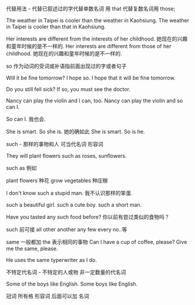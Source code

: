 代替用法 - 代替已叙述过的字代替单数名词
用 that 代替复数名词用 those;

The weather in Taipei is cooler than the weather in Kaohsiung.
The weather in Taipei is cooler than that in Kaohsiung.

Her interests are different from the interests of her childhood.
她现在的兴趣和童年时候的是不一样的.
Her interests are different from those of her childhood.
她现在的兴趣和童年时候的是不一样的.

so 作为动词的受词或补语指前面出现过的字或者句子

Will it be fine tomorrow?
I hope so.
I hope that it will be fine tomorrow.


Do you still fell sick? If so, you must see the doctor.

Nancy can play the violin and I can, too.
Nancy can play the violin and so can I.

So can I.
我也会.

She is smart. So she is.
她的确如此
She is smart. So is he.

such - 那样的事物和人 可当代名词 形容词

They will plant flowers such as roses, sunflowers.

such as
例如

plant flowers
种花
grow vegetables
种庄稼

I don't know such a stupid man.
我不认识那样的笨蛋.

such a beautiful girl.
such a cute boy.
such a short man.

Have you tasted any such food before?
你以前有尝过类似的食物吗？

such 前可接 all other another any few every no..等


same 一般都加 the 表示相同的事物
Can I have a cup of coffee, please?
Give me the same, please.

He uses the same typerwriter as I do.

不特定代名词 - 不特定的人或物  非一定数量的代名词

Some of the boys like English.
Some boys like English.

冠词 所有格 形容词 后面可以加 名词
